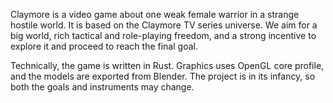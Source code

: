 Claymore is a video game about one weak female warrior in a strange hostile world. It is based on the Claymore TV series universe. We aim for a big world, rich tactical and role-playing freedom, and a strong incentive to explore it and proceed to reach the final goal.

Technically, the game is written in Rust. Graphics uses OpenGL core profile, and the models are exported from Blender. The project is in its infancy, so both the goals and instruments may change. 
